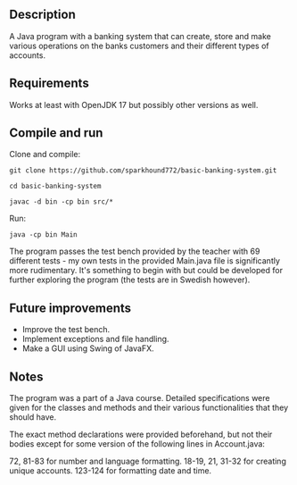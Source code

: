 ## Description

A Java program with a banking system that can create, store and make various operations on the banks customers and their different types of accounts.

## Requirements

Works at least with OpenJDK 17 but possibly other versions as well.

## Compile and run

Clone and compile:

`git clone https://github.com/sparkhound772/basic-banking-system.git`

`cd basic-banking-system`

`javac -d bin -cp bin src/*`

Run:

`java -cp bin Main`

The program passes the test bench provided by the teacher with 69 different tests - my own tests in the provided Main.java file is significantly more rudimentary. It's something to begin with but could be developed for further exploring the program (the tests are in Swedish however).

## Future improvements

- Improve the test bench.
- Implement exceptions and file handling.
- Make a GUI using Swing of JavaFX.

## Notes

The program was a part of a Java course. Detailed specifications were given for the classes and methods and their various functionalities that they should have. 

The exact method declarations were provided beforehand, but not their bodies except for some version of the following lines in Account.java: 

72, 81-83 for number and language formatting.
18-19, 21, 31-32 for creating unique accounts.
123-124 for formatting date and time.


